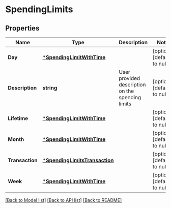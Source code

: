 # SpendingLimits

## Properties
Name | Type | Description | Notes
------------ | ------------- | ------------- | -------------
**Day** | [***SpendingLimitWithTime**](spending_limit_with_time.md) |  | [optional] [default to null]
**Description** | **string** | User provided description on the spending limits | [optional] [default to null]
**Lifetime** | [***SpendingLimitWithTime**](spending_limit_with_time.md) |  | [optional] [default to null]
**Month** | [***SpendingLimitWithTime**](spending_limit_with_time.md) |  | [optional] [default to null]
**Transaction** | [***SpendingLimitsTransaction**](spending_limits_transaction.md) |  | [optional] [default to null]
**Week** | [***SpendingLimitWithTime**](spending_limit_with_time.md) |  | [optional] [default to null]

[[Back to Model list]](../README.md#documentation-for-models) [[Back to API list]](../README.md#documentation-for-api-endpoints) [[Back to README]](../README.md)

